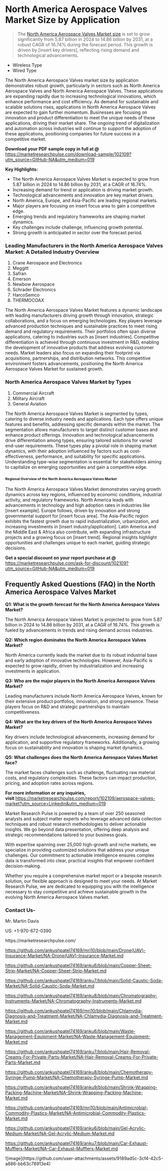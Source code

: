 <h1>North America Aerospace Valves Market&nbsp;Size by Application</h1><blockquote><p>The <a href="https://marketresearchpulse.com/download-sample/102109?utm_source=GitHub-NA&amp;utm_medium=019">North America Aerospace Valves Market size</a> is set to grow significantly from 5.87 billion in 2024 to 14.86 billion by 2031, at a robust CAGR of 16.74% during the forecast period. This growth is driven by [insert key drivers], reflecting rising demand and technological advancements.</p></blockquote><ul><li>Wireless Type<li> Wired Type</li></ul><p>The North America Aerospace Valves market size by application demonstrates robust growth, particularly in sectors such as North America Aerospace Valves and North America Aerospace Valves. These applications are expanding rapidly due to increasing technological innovations, which enhance performance and cost efficiency. As demand for sustainable and scalable solutions rises, applications in North America Aerospace Valves are expected to gain further momentum. Businesses are focusing on innovation and product differentiation to meet the unique needs of these applications, driving their market share. The ongoing trend of digitalization and automation across industries will continue to support the adoption of these applications, positioning companies for future success in a competitive market.</p><p><strong>Download your PDF sample copy in full at @ </strong><a href="https://marketresearchpulse.com/download-sample/102109?utm_source=GitHub-NA&amp;utm_medium=019">https://marketresearchpulse.com/download-sample/102109?utm_source=GitHub-NA&amp;utm_medium=019</a></p><p><strong>Key Highlights: </strong></p><ul><li>The North America Aerospace Valves Market is expected to grow from 5.87 billion in 2024 to 14.86 billion by 2031, at a CAGR of 16.74%.</li><li>Increasing demand for trend or application is driving market growth.</li><li>Technological advancements and innovation are key market drivers.</li><li>North America, Europe, and Asia-Pacific are leading regional markets.</li><li>Major players are focusing on insert focus area to gain a competitive edge.</li><li>Emerging trends and regulatory frameworks are shaping market dynamics.</li><li>Key challenges include challenge, influencing growth potential.</li><li>Strong growth is anticipated in sector over the forecast period.</li></ul><h3>Leading Manufacturers in the North America Aerospace Valves Market: A Detailed Industry Overview</h3><ol><li>Crane Aerospace and Electronics</li><li>Meggitt</li><li>Safran</li><li>Emerson</li><li>Newbow Aerospace</li><li>Schrader Electronics</li><li>HarcoSemco</li><li>THERMOCOAX</li></ol><div class="flex max-w-full flex-col flex-grow"><div class="min-h-8 text-message flex w-full flex-col items-end gap-2 whitespace-normal break-words [.text-message+&amp;]:mt-5" dir="auto" data-message-author-role="assistant" data-message-id="fd8432e4-4910-450d-b182-61b7bfb0a01f" data-message-model-slug="gpt-4o"><div class="flex w-full flex-col gap-1 empty:hidden first:pt-[3px]"><div class="markdown prose w-full break-words dark:prose-invert light"><p>The North America Aerospace Valves Market features a dynamic landscape with leading manufacturers driving growth through innovation, strategic collaborations, and a focus on emerging technologies. Key players leverage advanced production techniques and sustainable practices to meet rising demand and regulatory requirements. Their portfolios often span diverse applications, catering to industries such as [insert industries]. Competitive differentiation is achieved through continuous investment in R&amp;D, enabling the development of innovative products that address evolving customer needs. Market leaders also focus on expanding their footprint via acquisitions, partnerships, and distribution networks. This competitive environment fosters advancements, positioning the North America Aerospace Valves Market for sustained growth.</p></div></div></div></div><h3>North America Aerospace Valves Market by Types</h3><ol><li>Commercial Aircraft<li> Military Aircraft<li> General Aviation</li></ol><div class="flex max-w-full flex-col flex-grow"><div class="min-h-8 text-message flex w-full flex-col items-end gap-2 whitespace-normal break-words [.text-message+&amp;]:mt-5" dir="auto" data-message-author-role="assistant" data-message-id="084470be-0bb7-4664-bddf-5156b4f41249" data-message-model-slug="gpt-4o-mini"><div class="flex w-full flex-col gap-1 empty:hidden first:pt-[3px]"><div class="markdown prose w-full break-words dark:prose-invert light"><p>The North America Aerospace Valves Market is segmented by types, catering to diverse industry needs and applications. Each type offers unique features and benefits, addressing specific demands within the market. The segmentation allows manufacturers to target distinct customer bases and enhance product offerings. Innovation and technological advancements drive differentiation among types, ensuring tailored solutions for varied end-user requirements. These types play a pivotal role in shaping market dynamics, with their adoption influenced by factors such as cost-effectiveness, performance, and suitability for specific applications. Understanding type-wise segmentation is essential for stakeholders aiming to capitalize on emerging opportunities and gain a competitive edge.</p></div></div></div></div><h3><span style="font-size: 11px;">Regional Overview of the North America Aerospace Valves Market</span></h3><div class="flex max-w-full flex-col flex-grow"><div class="min-h-8 text-message flex w-full flex-col items-end gap-2 whitespace-normal break-words [.text-message+&amp;]:mt-5" dir="auto" data-message-author-role="assistant" data-message-id="e9038762-ce64-4e30-91c9-9bd413514231" data-message-model-slug="gpt-4o-mini"><div class="flex w-full flex-col gap-1 empty:hidden first:pt-[3px]"><div class="markdown prose w-full break-words dark:prose-invert light"><p>The North America Aerospace Valves Market demonstrates varying growth dynamics across key regions, influenced by economic conditions, industrial activity, and regulatory frameworks. North America leads with advancements in technology and high adoption rates in industries like [insert example]. Europe follows, driven by innovation and strong governmental support for [insert focus area]. The Asia-Pacific region exhibits the fastest growth due to rapid industrialization, urbanization, and increasing investments in [insert industry/application]. Latin America and the Middle East &amp; Africa also contribute, with expanding infrastructure projects and a growing focus on [insert trend]. Regional insights highlight opportunities and challenges unique to each market, guiding strategic decisions.</p></div></div></div></div><p><strong>Get a special discount on your report purchase at @ </strong><a href="https://marketresearchpulse.com/ask-for-discount/102109?utm_source=GitHub-NA&amp;utm_medium=019">https://marketresearchpulse.com/ask-for-discount/102109?utm_source=GitHub-NA&amp;utm_medium=019</a></p><h2>Frequently Asked Questions (FAQ) in the North America Aerospace Valves Market</h2><p><strong>Q1: What is the growth forecast for the North America Aerospace Valves Market?</strong></p><p>The North America Aerospace Valves Market is projected to grow from 5.87 billion in 2024 to 14.86 billion by 2031, at a CAGR of 16.74%. This growth is fueled by advancements in trends and rising demand across industries.</p><p><strong>Q2: Which region dominates the North America Aerospace Valves Market?</strong></p><p>North America currently leads the market due to its robust industrial base and early adoption of innovative technologies. However, Asia-Pacific is expected to grow rapidly, driven by industrialization and increasing investments in application.</p><p><strong>Q3: Who are the major players in the North America Aerospace Valves Market?</strong></p><p>Leading manufacturers include North America Aerospace Valves, known for their extensive product portfolios, innovation, and strong presence. These players focus on R&amp;D and strategic partnerships to maintain competitiveness.</p><p><strong>Q4: What are the key drivers of the North America Aerospace Valves Market?</strong></p><p>Key drivers include technological advancements, increasing demand for application, and supportive regulatory frameworks. Additionally, a growing focus on sustainability and innovation is shaping market dynamics.</p><p><strong>Q5: What challenges does the North America Aerospace Valves Market face?</strong></p><p>The market faces challenges such as challenge, fluctuating raw material costs, and regulatory complexities. These factors can impact production, pricing, and adoption rates across regions.</p><p><strong>For more information or any inquiries, visit&nbsp;</strong><a href="https://marketresearchpulse.com/report/102109/aerospace-valves-market?utm_source=Linkedin&utm_medium=019">https://marketresearchpulse.com/report/102109/aerospace-valves-market?utm_source=Linkedin&utm_medium=019</a></p><p>Market Research Pulse is powered by a team of over 250 seasoned analysts and subject matter experts who leverage advanced data collection techniques and robust research methodologies to deliver actionable insights. We go beyond data presentation, offering deep analysis and strategic recommendations tailored to your business goals.</p><p>With expertise spanning over 25,000 high-growth and niche markets, we specialize in providing customized solutions that address your unique challenges. Our commitment to actionable intelligence ensures complex data is transformed into clear, practical insights that empower confident decision-making.</p><p>Whether you require a comprehensive market report or a bespoke research solution, our flexible approach is designed to meet your needs. At Market Research Pulse, we are dedicated to equipping you with the intelligence necessary to stay competitive and achieve sustainable growth in the evolving North America Aerospace Valves market.</p><h3><strong>Contact Us-</strong></h3><p>Mr. Martin Davis</p><p>US: +1-970-672-0390</p><p>https://marketresearchpulse.com/</p><p><a href="https://github.com/ankushpatel74169/mri10/blob/main/Drone(UAV)-Insurance-Market/NA-Drone(UAV)-Insurance-Market.md">https://github.com/ankushpatel74169/mri10/blob/main/Drone(UAV)-Insurance-Market/NA-Drone(UAV)-Insurance-Market.md</a></p><p><a href="https://github.com/ankushpatel74169/anku6/blob/main/Copper-Sheet-Strip-Market/NA-Copper-Sheet-Strip-Market.md">https://github.com/ankushpatel74169/anku6/blob/main/Copper-Sheet-Strip-Market/NA-Copper-Sheet-Strip-Market.md</a></p><p><a href="https://github.com/ankushpatel74169/anku7/blob/main/Solid-Caustic-Soda-Market/NA-Solid-Caustic-Soda-Market.md">https://github.com/ankushpatel74169/anku7/blob/main/Solid-Caustic-Soda-Market/NA-Solid-Caustic-Soda-Market.md</a></p><p><a href="https://github.com/ankushpatel74169/anku8/blob/main/Chromatography-Instruments-Market/NA-Chromatography-Instruments-Market.md">https://github.com/ankushpatel74169/anku8/blob/main/Chromatography-Instruments-Market/NA-Chromatography-Instruments-Market.md</a></p><p><a href="https://github.com/ankushpatel74169/mri10/blob/main/Chlamydia-Diagnosis-and-Treatment-Market/NA-Chlamydia-Diagnosis-and-Treatment-Market.md">https://github.com/ankushpatel74169/mri10/blob/main/Chlamydia-Diagnosis-and-Treatment-Market/NA-Chlamydia-Diagnosis-and-Treatment-Market.md</a></p><p><a href="https://github.com/ankushpatel74169/anku6/blob/main/Waste-Management-Equipment-Market/NA-Waste-Management-Equipment-Market.md">https://github.com/ankushpatel74169/anku6/blob/main/Waste-Management-Equipment-Market/NA-Waste-Management-Equipment-Market.md</a></p><p><a href="https://github.com/ankushpatel74169/anku7/blob/main/Hair-Removal-Creams-For-Private-Parts-Market/NA-Hair-Removal-Creams-For-Private-Parts-Market.md">https://github.com/ankushpatel74169/anku7/blob/main/Hair-Removal-Creams-For-Private-Parts-Market/NA-Hair-Removal-Creams-For-Private-Parts-Market.md</a></p><p><a href="https://github.com/ankushpatel74169/anku8/blob/main/Chemotherapy-Syringe-Pump-Market/NA-Chemotherapy-Syringe-Pump-Market.md">https://github.com/ankushpatel74169/anku8/blob/main/Chemotherapy-Syringe-Pump-Market/NA-Chemotherapy-Syringe-Pump-Market.md</a></p><p><a href="https://github.com/ankushpatel74169/anku9/blob/main/Shrink-Wrapping-Packing-Machine-Market/NA-Shrink-Wrapping-Packing-Machine-Market.md">https://github.com/ankushpatel74169/anku9/blob/main/Shrink-Wrapping-Packing-Machine-Market/NA-Shrink-Wrapping-Packing-Machine-Market.md</a></p><p><a href="https://github.com/ankushpatel74169/mri10/blob/main/Antimicrobial-Commodity-Plastics-Market/NA-Antimicrobial-Commodity-Plastics-Market.md">https://github.com/ankushpatel74169/mri10/blob/main/Antimicrobial-Commodity-Plastics-Market/NA-Antimicrobial-Commodity-Plastics-Market.md</a></p><p><a href="https://github.com/ankushpatel74169/anku6/blob/main/Gel-Acrylic-Medium-Market/NA-Gel-Acrylic-Medium-Market.md">https://github.com/ankushpatel74169/anku6/blob/main/Gel-Acrylic-Medium-Market/NA-Gel-Acrylic-Medium-Market.md</a></p><p><a href="https://github.com/ankushpatel74169/anku7/blob/main/Car-Exhaust-Mufflers-Market/NA-Car-Exhaust-Mufflers-Market.md">https://github.com/ankushpatel74169/anku7/blob/main/Car-Exhaust-Mufflers-Market/NA-Car-Exhaust-Mufflers-Market.md</a></p>
![image](https://github.com/user-attachments/assets/9189ad5c-3cf4-42c5-a886-bb63c78913e4)
